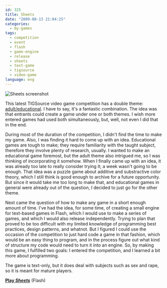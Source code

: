 ```yaml
---
id: 325
title: Sheets
date: "2009-08-13 21:04:25"
categories:
  - my-games
tags:
  - competition
  - event
  - flash
  - game-engine
  - release
  - sheets
  - text-game
  - tigsource
  - video-game
language: eng
---
```


![Sheets screenshot](/files/2009/08-sheets/sheetsscreen.png "Sheets screenshot")

This latest TIGSource video game competition has a double theme: [adult/educational](http://tigsource.com/articles/2009/06/27/tigsource-presents-the-adult-educational-competition). I have to say, it's a fantastic combination. The idea was that entrants could create a game under one or both themes. I wish more entered games had used both simultaneously, but, well, not even I did that in the end.

During most of the duration of the competition, I didn't find the time to make my game. Also, I was finding it hard to come up with an idea. Educational games are tough to make; they require familiarity with the taught subject, therefore they involve plenty of research, usually. I wanted to make an educational game foremost, but the adult theme also intrigued me, so I was thinking of incorporating it somehow. When I finally came up with an idea, it was already too late to really consider trying it; a week wasn't going to be enough. That idea was a puzzle game about additive and substractive color theory, which I still think is good enough to archive for a future opportunity. But since it would take me too long to make that, and educational games in general were already out of the question, I decided to just go for the other theme.

Next came the question of how to make any game in a short enough amount of time. I've had the idea, for some time, of creating a small engine for text-based games in Flash, which I would use to make a series of games, and which I would also release independently. Trying to plan that proved to be too difficult with my limited knowledge of programming best practices, design patterns, and whatnot. But I figured I could use the occasion of the competition to just hard code a game in that fashion, which would be an easy thing to program, and in the process figure out what kind of structure my code would need to turn it into an engine. So, by making this game, I fulfilled two goals: I entered the competition, and I learned a bit more about programming.

The game is text-only, but it does deal with subjects such as sex and rape, so it is meant for mature players.

**[Play _Sheets_](//www.agj.cl/files/games/sheets/)** (Flash)
